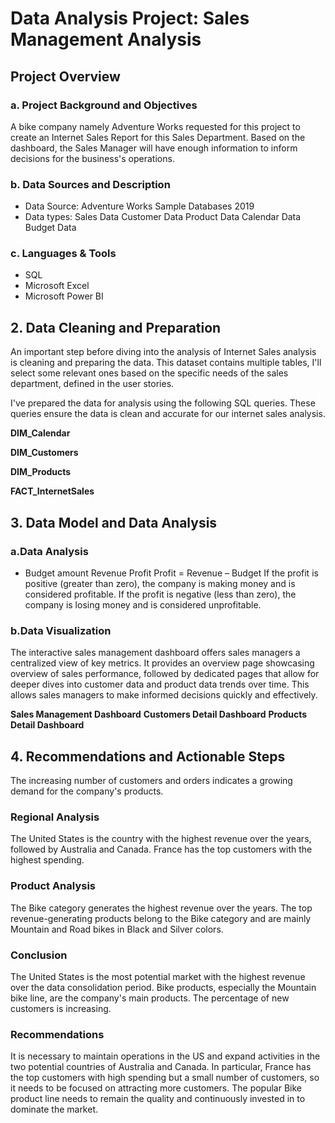 # Data Analysis Project: Sales Management Analysis
## Project Overview
### a. Project Background and Objectives
A bike company namely Adventure Works requested for this project to create an Internet Sales Report for this Sales Department. Based on the dashboard, the Sales Manager will have enough information to inform decisions for the business's operations.

### b. Data Sources and Description
- Data Source: Adventure Works Sample Databases 2019</b>
- Data types:
Sales Data</b>
Customer Data</b>
Product Data</b>
Calendar Data</b>
Budget Data</b>

### c. Languages & Tools
- SQL</b>
- Microsoft Excel</b>
- Microsoft Power BI</b>

## 2. Data Cleaning and Preparation
An important step before diving into the analysis of Internet Sales analysis is cleaning and preparing the data. This dataset contains multiple tables, I'll select some relevant ones based on the specific needs of the sales department, defined in the user stories.

I've prepared the data for analysis using the following SQL queries. These queries ensure the data is clean and accurate for our internet sales analysis.

**DIM_Calendar**

**DIM_Customers**

**DIM_Products**

**FACT_InternetSales**

## 3. Data Model and Data Analysis
### a.Data Analysis
- Budget amount
Revenue
Profit
Profit = Revenue – Budget
If the profit is positive (greater than zero), the company is making money and is considered profitable.</b>
If the profit is negative (less than zero), the company is losing money and is considered unprofitable.

### b.Data Visualization
The interactive sales management dashboard offers sales managers a centralized view of key metrics. It provides an overview page showcasing overview of sales performance, followed by dedicated pages that allow for deeper dives into customer data and product data trends over time. This allows sales managers to make informed decisions quickly and effectively.

**Sales Management Dashboard**
**Customers Detail Dashboard**
**Products Detail Dashboard**
## 4. Recommendations and Actionable Steps
The increasing number of customers and orders indicates a growing demand for the company's products.

### Regional Analysis
The United States is the country with the highest revenue over the years, followed by Australia and Canada.</b>
France has the top customers with the highest spending.

### Product Analysis
The Bike category generates the highest revenue over the years.</b>
The top revenue-generating products belong to the Bike category and are mainly Mountain and Road bikes in Black and Silver colors.

### Conclusion
The United States is the most potential market with the highest revenue over the data consolidation period.</b>
Bike products, especially the Mountain bike line, are the company's main products.</b>
The percentage of new customers is increasing.

### Recommendations
It is necessary to maintain operations in the US and expand activities in the two potential countries of Australia and Canada. In particular, France has the top customers with high spending but a small number of customers, so it needs to be focused on attracting more customers.</b>
The popular Bike product line needs to remain the quality and continuously invested in to dominate the market.
